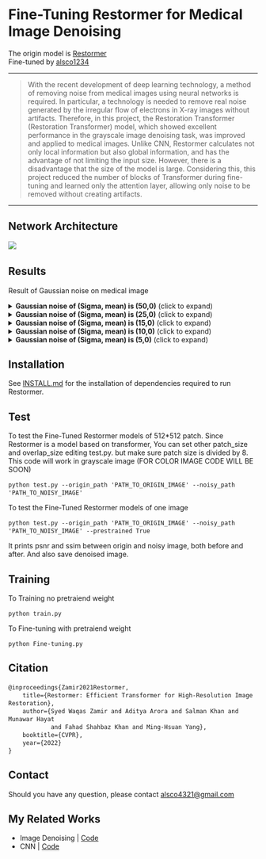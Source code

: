 
# Fine-Tuning Restormer for Medical Image Denoising

The origin model is [Restormer](https://github.com/swz30/Restormer)   
Fine-tuned by [alsco1234](https://github.com/alsco1234/)

<hr />

> With the recent development of deep learning technology, a method of removing noise from medical images using neural networks is required. In particular, a technology is needed to remove real noise generated by the irregular flow of electrons in X-ray images without artifacts. Therefore, in this project, the Restoration Transformer (Restoration Transformer) model, which showed excellent performance in the grayscale image denoising task, was improved and applied to medical images. Unlike CNN, Restormer calculates not only local information but also global information, and has the advantage of not limiting the input size. However, there is a disadvantage that the size of the model is large. Considering this, this project reduced the number of blocks of Transformer during fine-tuning and learned only the attention layer, allowing only noise to be removed without creating artifacts.
<hr />

## Network Architecture

<img src = "https://i.imgur.com/ulLoEig.png"> 

## Results
Result of Gaussian noise on medical image

<details>
<summary><strong>Gaussian noise of (Sigma, mean) is (50,0)</strong> (click to expand) </summary>
<img src = ./docs/result_sig50.png> 
</details>

<details>
<summary><strong>Gaussian noise of (Sigma, mean) is (25,0)</strong> (click to expand) </summary>
<img src = ./docs/result_sig25.png> 
</details>

<details>
<summary><strong>Gaussian noise of (Sigma, mean) is (15,0)</strong> (click to expand) </summary>
<img src = ./docs/result_sig15.png> 
</details>

<details>
<summary><strong>Gaussian noise of (Sigma, mean) is (10,0)</strong> (click to expand) </summary>
<img src = ./docs/result_sig10.png> 
</details>

<details>
<summary><strong>Gaussian noise of (Sigma, mean) is (5,0)</strong> (click to expand) </summary>
<img src = ./docs/result_sig5.png> 
</details>

## Installation

See [INSTALL.md](INSTALL.md) for the installation of dependencies required to run Restormer.

## Test

To test the Fine-Tuned Restormer models of 512*512 patch. Since Restormer is a model based on transformer, You can set other patch_size and overlap_size editing test.py. but make sure patch size is divided by 8. This code will work in grayscale image (FOR COLOR IMAGE CODE WILL BE SOON)
```
python test.py --origin_path 'PATH_TO_ORIGIN_IMAGE' --noisy_path 'PATH_TO_NOISY_IMAGE'
```
To test the Fine-Tuned Restormer models of one image
```
python test.py --origin_path 'PATH_TO_ORIGIN_IMAGE' --noisy_path 'PATH_TO_NOISY_IMAGE' --prestrained True
```
It prints psnr and ssim between origin and noisy image, both before and after. And also save denoised image.

## Training
To Training no pretraiend weight
```
python train.py
```
To Fine-tuning with pretraiend weight
```
python Fine-tuning.py
```


## Citation

    @inproceedings{Zamir2021Restormer,
        title={Restormer: Efficient Transformer for High-Resolution Image Restoration}, 
        author={Syed Waqas Zamir and Aditya Arora and Salman Khan and Munawar Hayat 
                and Fahad Shahbaz Khan and Ming-Hsuan Yang},
        booktitle={CVPR},
        year={2022}
    }


## Contact
Should you have any question, please contact alsco4321@gmail.com


## My Related Works
- Image Denoising | [Code](https://github.com/alsco1234/Image_Denoising) 
- CNN | [Code](https://github.com/alsco1234/CNN)